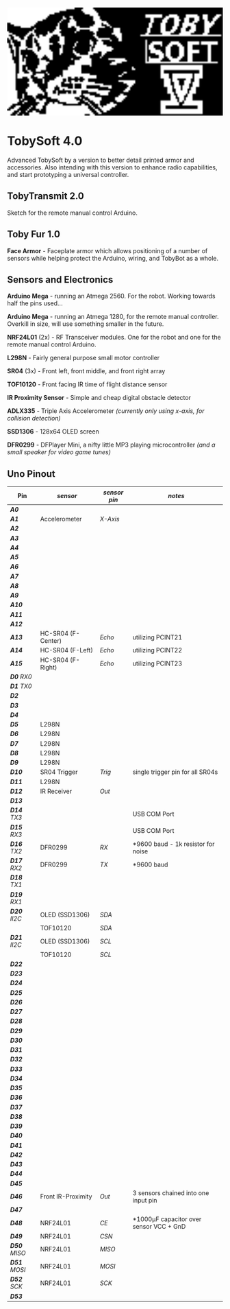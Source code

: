 [<img src="https://raw.githubusercontent.com/simplegr33n/RoboDuino/master/_assets/TS4.bmp" width="600">](https://github.com/simplegr33n/RoboDuino/tree/master/TobySoft_4)

# TobySoft 4.0

Advanced TobySoft by a version to better detail printed armor and accessories. Also intending with this version to enhance radio capabilities, and start prototyping a universal controller.

## TobyTransmit 2.0

Sketch for the remote manual control Arduino.

## Toby Fur 1.0

**Face Armor** - Faceplate armor which allows positioning of a number of sensors while helping protect the Arduino, wiring, and TobyBot as a whole.

## Sensors and Electronics

**Arduino Mega** - running an Atmega 2560. For the robot. Working towards half the pins used...

**Arduino Mega** - running an Atmega 1280, for the remote manual controller. Overkill in size, will use something smaller in the future.

**NRF24L01** (2x) - RF Transceiver modules. One for the robot and one for the remote manual control Arduino.

**L298N** - Fairly general purpose small motor controller

**SR04** (3x) - Front left, front middle, and front right array

**TOF10120** - Front facing IR time of flight distance sensor

**IR Proximity Sensor** - Simple and cheap digital obstacle detector

**ADLX335** - Triple Axis Accelerometer _(currently only using x-axis, for collision detection)_

**SSD1306** - 128x64 OLED screen

**DFR0299** - DFPlayer Mini, a nifty little MP3 playing microcontroller _(and a small speaker for video game tunes)_

## Uno Pinout

| Pin              | _sensor_           | _sensor pin_ | _notes_                                  |
| ---------------- | ------------------ | ------------ | ---------------------------------------- |
| **_A0_**         |                    |              |
| **_A1_**         | Accelerometer      | _X-Axis_     |
| **_A2_**         |                    |              |
| **_A3_**         |                    |              |
| **_A4_**         |                    |              |
| **_A5_**         |                    |              |
| **_A6_**         |                    |              |
| **_A7_**         |                    |              |
| **_A8_**         |                    |              |
| **_A9_**         |                    |              |
| **_A10_**        |                    |              |
| **_A11_**        |                    |              |
| **_A12_**        |                    |              |
| **_A13_**        | HC-SR04 (F-Center) | _Echo_       | utilizing PCINT21                        |
| **_A14_**        | HC-SR04 (F-Left)   | _Echo_       | utilizing PCINT22                        |
| **_A15_**        | HC-SR04 (F-Right)  | _Echo_       | utilizing PCINT23                        |
| **_D0_** _RX0_   |                    |              |
| **_D1_** _TX0_   |                    |              |
| **_D2_**         |                    |              |
| **_D3_**         |                    |              |
| **_D4_**         |                    |              |
| **_D5_**         | L298N              |              |
| **_D6_**         | L298N              |              |
| **_D7_**         | L298N              |              |
| **_D8_**         | L298N              |              |
| **_D9_**         | L298N              |              |
| **_D10_**        | SR04 Trigger       | _Trig_       | single trigger pin for all SR04s         |
| **_D11_**        | L298N              |              |
| **_D12_**        | IR Receiver        | _Out_        |
| **_D13_**        |                    |              |
| **_D14_** _TX3_  |                    |              | USB COM Port                             |
| **_D15_** _RX3_  |                    |              | USB COM Port                             |
| **_D16_** _TX2_  | DFR0299            | _RX_         | \*9600 baud - 1k resistor for noise      |
| **_D17_** _RX2_  | DFR0299            | _TX_         | \*9600 baud                              |
| **_D18_** _TX1_  |                    |              |
| **_D19_** _RX1_  |                    |              |
| **_D20_** _II2C_ | OLED (SSD1306)     | _SDA_        |
|                  | TOF10120           | _SDA_        |
| **_D21_** _II2C_ | OLED (SSD1306)     | _SCL_        |
|                  | TOF10120           | _SCL_        |
| **_D22_**        |                    |              |
| **_D23_**        |                    |              |
| **_D24_**        |                    |              |
| **_D25_**        |                    |              |
| **_D26_**        |                    |              |
| **_D27_**        |                    |              |
| **_D28_**        |                    |              |
| **_D29_**        |                    |              |
| **_D30_**        |                    |              |
| **_D31_**        |                    |              |
| **_D32_**        |                    |              |
| **_D33_**        |                    |              |
| **_D34_**        |                    |              |
| **_D35_**        |                    |              |
| **_D36_**        |                    |              |
| **_D37_**        |                    |              |
| **_D38_**        |                    |              |
| **_D39_**        |                    |              |
| **_D40_**        |                    |              |
| **_D41_**        |                    |              |
| **_D42_**        |                    |              |
| **_D43_**        |                    |              |
| **_D44_**        |                    |              |
| **_D45_**        |                    |              |
| **_D46_**        | Front IR-Proximity | _Out_        | 3 sensors chained into one input pin     |
| **_D47_**        |                    |              |
| **_D48_**        | NRF24L01           | _CE_         | \*1000µF capacitor over sensor VCC + GnD |
| **_D49_**        | NRF24L01           | _CSN_        |
| **_D50_** _MISO_ | NRF24L01           | _MISO_       |
| **_D51_** _MOSI_ | NRF24L01           | _MOSI_       |
| **_D52_** _SCK_  | NRF24L01           | _SCK_        |
| **_D53_**        |                    |              |
